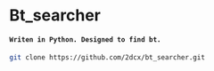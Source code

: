 # **Bt_searcher**

#### **``Writen in Python. Designed to find bt.``**
```bash
git clone https://github.com/2dcx/bt_searcher.git
```